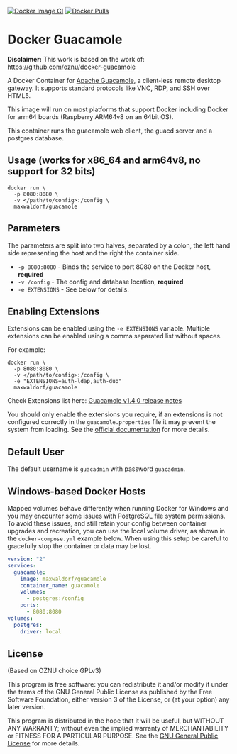 [![Docker Image CI](https://github.com/MaxWaldorf/guacamole/actions/workflows/docker-image.yml/badge.svg)](https://github.com/MaxWaldorf/guacamole/actions/workflows/docker-image.yml) [![Docker Pulls](https://img.shields.io/docker/pulls/maxwaldorf/guacamole.svg)](https://hub.docker.com/r/maxwaldorf/guacamole/)

# Docker Guacamole

**Disclaimer:** This work is based on the work of: https://github.com/oznu/docker-guacamole

A Docker Container for [Apache Guacamole](https://guacamole.apache.org/), a client-less remote desktop gateway. It supports standard protocols like VNC, RDP, and SSH over HTML5.

This image will run on most platforms that support Docker including Docker for arm64 boards (Raspberry ARM64v8 on an 64bit OS).

This container runs the guacamole web client, the guacd server and a postgres database.

## Usage (works for x86_64 and arm64v8, no support for 32 bits)

```shell
docker run \
  -p 8080:8080 \
  -v </path/to/config>:/config \
  maxwaldorf/guacamole
```

## Parameters

The parameters are split into two halves, separated by a colon, the left hand side representing the host and the right the container side.

* `-p 8080:8080` - Binds the service to port 8080 on the Docker host, **required**
* `-v /config` - The config and database location, **required**
* `-e EXTENSIONS` - See below for details.

## Enabling Extensions

Extensions can be enabled using the `-e EXTENSIONS` variable. Multiple extensions can be enabled using a comma separated list without spaces.

For example:

```shell
docker run \
  -p 8080:8080 \
  -v </path/to/config>:/config \
  -e "EXTENSIONS=auth-ldap,auth-duo"
  maxwaldorf/guacamole
```

Check Extensions list here:
[Guacamole v1.4.0 release notes](https://guacamole.apache.org/releases/1.4.0/)

You should only enable the extensions you require, if an extensions is not configured correctly in the `guacamole.properties` file it may prevent the system from loading. See the [official documentation](https://guacamole.apache.org/doc/gug/) for more details.

## Default User

The default username is `guacadmin` with password `guacadmin`.

## Windows-based Docker Hosts

Mapped volumes behave differently when running Docker for Windows and you may encounter some issues with PostgreSQL file system permissions. To avoid these issues, and still retain your config between container upgrades and recreation, you can use the local volume driver, as shown in the `docker-compose.yml` example below. When using this setup be careful to gracefully stop the container or data may be lost.

```yml
version: "2"
services:
  guacamole:
    image: maxwaldorf/guacamole
    container_name: guacamole
    volumes:
      - postgres:/config
    ports:
      - 8080:8080
volumes:
  postgres:
    driver: local
```

## License

(Based on OZNU choice GPLv3)

This program is free software: you can redistribute it and/or modify it under the terms of the GNU General Public License as published by the Free Software Foundation, either version 3 of the License, or (at your option) any later version.

This program is distributed in the hope that it will be useful, but WITHOUT ANY WARRANTY; without even the implied warranty of MERCHANTABILITY or FITNESS FOR A PARTICULAR PURPOSE.  See the [GNU General Public License](./LICENSE) for more details.


